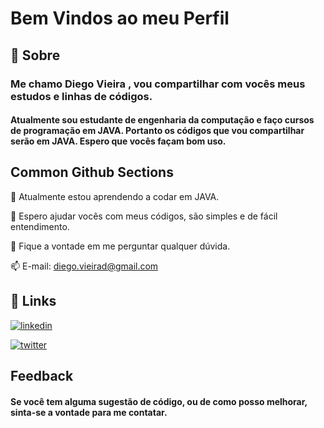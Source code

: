 
# Bem Vindos ao meu Perfil




## 🚀 Sobre

### Me chamo Diego Vieira , vou compartilhar com vocês meus estudos e linhas de códigos.

#### Atualmente sou estudante de engenharia da computação e faço cursos de programação em JAVA. Portanto os códigos que vou compartilhar serão em JAVA. Espero que vocês façam bom uso.


## Common Github Sections
🧠 Atualmente estou aprendendo a codar em JAVA.

🤔 Espero ajudar vocês com meus códigos, são simples e de fácil entendimento.

💬 Fique a vontade em me perguntar qualquer dúvida.

📫 E-mail: diego.vieirad@gmail.com




## 🔗 Links
[![linkedin](https://img.shields.io/badge/linkedin-0A66C2?style=for-the-badge&logo=linkedin&logoColor=white)](https://www.linkedin.com/in/diego-vieira-a85ba0241/)

[![twitter](https://img.shields.io/badge/Instagram-E4405F?style=for-the-badge&logo=instagram&logoColor=white)](https://www.instagram.com/diegoc.vieira/)


## Feedback

#### Se você tem alguma sugestão de código, ou de como posso melhorar, sinta-se a vontade para me contatar.

